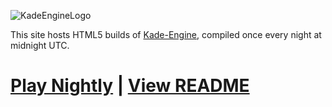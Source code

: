 ![KadeEngineLogo](https://user-images.githubusercontent.com/26305836/110529589-4b4eb600-80ce-11eb-9c44-e899118b0bf0.png)

This site hosts HTML5 builds of [Kade-Engine](https://github.com/KadeDev/Kade-Engine), compiled once every night at midnight UTC.

# [Play Nightly](nightly/) | [View README](https://github.com/KadeDev/Kade-Engine/blob/master/README.md)
